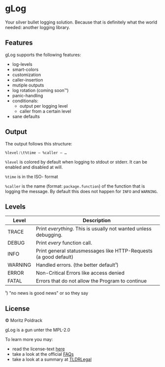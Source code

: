 # gLog

Your silver bullet logging solution. Because that is definitely what the world
needed: another logging library.

## Features

gLog supports the following features:

- log-levels
- smart-colors
- customization
- caller-insertion
- mutiple outputs
- log rotation (coming soon™)
- panic-handling
- conditionals:
	- output per logging level
	- caller from a certain level
- sane defaults

## Output

The output follows this structure:

```
%level:\t%time – %caller – …
```

`%level` is colored by default when logging to stdout or stderr. It can be
enabled and disabled at will.

`%time` is in the ISO- format 

`%caller` is the name (format: `package.function`) of the function that is logging
the message. By default this does not happen for `INFO` and `WARNING`.

## Levels

| Level   | Description                                                      |
|---------|------------------------------------------------------------------|
| TRACE   | Print *everything*. This is usually not wanted unless debugging. |
| DEBUG   | Print *every* function call.                                     |
| INFO    | Print general statusmessages like HTTP-Requests (a good default) |
| WARNING | Handled errors. (the better default¹)                            |
| ERROR   | Non-Critical Errors like access denied                           |
| FATAL   | Errors that do not allow the Program to continue                 |

¹) "no news is good news" or so they say

## License

&copy; Moritz Poldrack

gLog is a gun unter the MPL-2.0

To learn more you may:
- read the license-text [here](https://www.mozilla.org/en-US/MPL/2.0/)
- take a look at the official [FAQs](https://www.mozilla.org/en-US/MPL/2.0/FAQ/)
- take a look at a summary at [TLDRLegal](https://www.tldrlegal.com/l/mpl-2.0)
